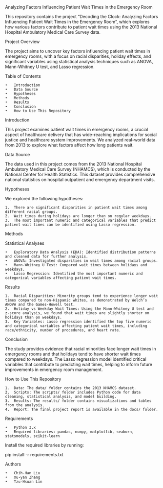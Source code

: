 Analyzing Factors Influencing Patient Wait Times in the Emergency Room

This repository contains the project “Decoding the Clock: Analyzing Factors Influencing Patient Wait Times in the Emergency Room”, which explores how various factors contribute to patient wait times using the 2013 National Hospital Ambulatory Medical Care Survey data.

Project Overview

The project aims to uncover key factors influencing patient wait times in emergency rooms, with a focus on racial disparities, holiday effects, and significant variables using statistical analysis techniques such as ANOVA, Mann-Whitney U test, and Lasso regression.

Table of Contents

	•	Introduction
	•	Data Source
	•	Hypotheses
	•	Methods
	•	Results
	•	Conclusion
	•	How to Use This Repository

Introduction

This project examines patient wait times in emergency rooms, a crucial aspect of healthcare delivery that has wide-reaching implications for social justice and healthcare system improvements. We analyzed real-world data from 2013 to explore what factors affect how long patients wait.

Data Source

The data used in this project comes from the 2013 National Hospital Ambulatory Medical Care Survey (NHAMCS), which is conducted by the National Center for Health Statistics. This dataset provides comprehensive national statistics on hospital outpatient and emergency department visits.

Hypotheses

We explored the following hypotheses:

	1.	There are significant disparities in patient wait times among different racial groups.
	2.	Wait times during holidays are longer than on regular weekdays.
	3.	The most important numeric and categorical variables that predict patient wait times can be identified using Lasso regression.

Methods

Statistical Analyses

	•	Exploratory Data Analysis (EDA): Identified distribution patterns and cleaned data for further analysis.
	•	ANOVA: Investigated disparities in wait times among racial groups.
	•	Mann-Whitney U Test: Compared wait times between holidays and weekdays.
	•	Lasso Regression: Identified the most important numeric and categorical variables affecting patient wait times.

Results

	1.	Racial Disparities: Minority groups tend to experience longer wait times compared to non-Hispanic whites, as demonstrated by Welch’s ANOVA and the Games-Howell test.
	2.	Holiday vs Weekday Wait Times: Using the Mann-Whitney U test and z-score analysis, we found that wait times are slightly shorter on holidays than on weekdays.
	3.	Key Variables: Lasso regression identified the top five numeric and categorical variables affecting patient wait times, including race/ethnicity, number of procedures, and heart rate.

Conclusion

The study provides evidence that racial minorities face longer wait times in emergency rooms and that holidays tend to have shorter wait times compared to weekdays. The Lasso regression model identified critical variables that contribute to predicting wait times, helping to inform future improvements in emergency room management.

How to Use This Repository

	1.	Data: The data/ folder contains the 2013 NHAMCS dataset.
	2.	Scripts: The scripts/ folder includes Python code for data cleaning, statistical analysis, and model building.
	3.	Results: The results/ folder contains visualizations and tables from the analysis.
	4.	Report: The final project report is available in the docs/ folder.

Requirements

	•	Python 3.x
	•	Required libraries: pandas, numpy, matplotlib, seaborn, statsmodels, scikit-learn

Install the required libraries by running:

pip install -r requirements.txt

Authors

	•	Chih-Han Liu
	•	Xu-yan Zhang
	•	Tzu-Hsuan Lin
